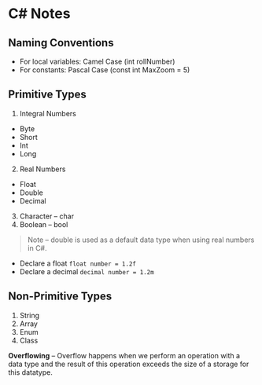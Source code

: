 # C# Notes

## Naming Conventions

- For local variables: Camel Case (int rollNumber)
- For constants: Pascal Case (const int MaxZoom = 5)

## Primitive Types

1. Integral Numbers

- Byte
- Short
- Int
- Long

2. Real Numbers

- Float
- Double
- Decimal

3. Character – char
4. Boolean – bool

> Note – double is used as a default data type when using real numbers in C#.

- Declare a float `float number = 1.2f`
- Declare a decimal `decimal number = 1.2m`

## Non-Primitive Types

1. String
2. Array
3. Enum
4. Class

**Overflowing** – Overflow happens when we perform an operation with a data type and the result of this operation exceeds the size of a storage for this datatype.
